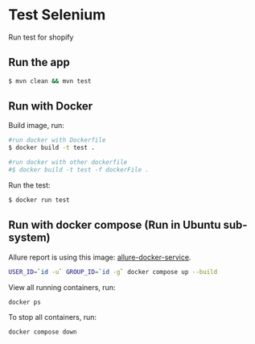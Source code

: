 # Test Selenium

Run test for shopify

## Run the app

```bash
$ mvn clean && mvn test
```

## Run with Docker

Build image, run:

```bash
#run docker with Dockerfile
$ docker build -t test .

#run docker with other dockerfile
#$ docker build -t test -f dockerFile .
```

Run the test:
```bash
$ docker run test
```

## Run with docker compose (Run in Ubuntu sub-system)
Allure report is using this image: [allure-docker-service](https://hub.docker.com/r/frankescobar/allure-docker-service).
```bash
USER_ID=`id -u` GROUP_ID=`id -g` docker compose up --build
```
View all running containers, run:
```bash
docker ps
```

To stop all containers, run:
```bash
docker compose down
```
